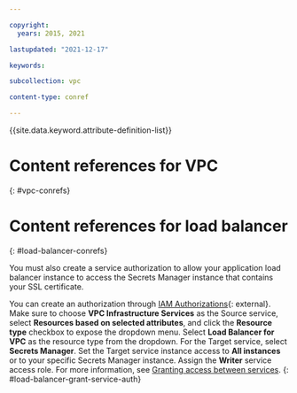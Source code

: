 ```yaml
---

copyright:
  years: 2015, 2021

lastupdated: "2021-12-17"

keywords: 

subcollection: vpc

content-type: conref

---
```


{{site.data.keyword.attribute-definition-list}}

# Content references for VPC
{: #vpc-conrefs}

# Content references for load balancer
{: #load-balancer-conrefs}

You must also create a service authorization to allow your application load balancer instance to access the Secrets Manager instance that contains your SSL certificate. 

You can create an authorization through [IAM Authorizations](https://{DomainName}/iam/authorizations){: external}. Make sure to choose 
**VPC Infrastructure Services** as the Source service, select **Resources based on selected attributes**, and click the **Resource type** checkbox to expose 
the dropdown menu. Select **Load Balancer for VPC** as the resource type from the dropdown. For the Target service, select **Secrets Manager**. Set the Target 
service instance access to **All instances** or to your specific Secrets Manager instance. Assign the **Writer** service access role. For more information, see 
[Granting access between services](/docs/account?topic=account-serviceauth#create-auth).
{: #load-balancer-grant-service-auth}

